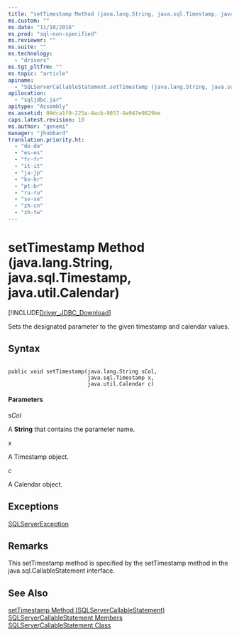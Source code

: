 ```yaml
---
title: "setTimestamp Method (java.lang.String, java.sql.Timestamp, java.util.Calendar) | Microsoft Docs"
ms.custom: ""
ms.date: "11/10/2016"
ms.prod: "sql-non-specified"
ms.reviewer: ""
ms.suite: ""
ms.technology: 
  - "drivers"
ms.tgt_pltfrm: ""
ms.topic: "article"
apiname: 
  - "SQLServerCallableStatement.setTimestamp (java.lang.String, java.sql.Timestamp, java.util.Calendar))"
apilocation: 
  - "sqljdbc.jar"
apitype: "Assembly"
ms.assetid: 09dca1f9-225a-4acb-9857-9a947e0829be
caps.latest.revision: 10
ms.author: "genemi"
manager: "jhubbard"
translation.priority.ht: 
  - "de-de"
  - "es-es"
  - "fr-fr"
  - "it-it"
  - "ja-jp"
  - "ko-kr"
  - "pt-br"
  - "ru-ru"
  - "sv-se"
  - "zh-cn"
  - "zh-tw"
---
```

# setTimestamp Method (java.lang.String, java.sql.Timestamp, java.util.Calendar)
[!INCLUDE[Driver_JDBC_Download](../../../connect/jdbc/includes)]

  Sets the designated parameter to the given timestamp and calendar values.  
  
## Syntax  
  
```  
  
public void setTimestamp(java.lang.String sCol,  
                         java.sql.Timestamp x,  
                         java.util.Calendar c)  
```  
  
#### Parameters  
 *sCol*  
  
 A **String** that contains the parameter name.  
  
 *x*  
  
 A Timestamp object.  
  
 *c*  
  
 A Calendar object.  
  
## Exceptions  
 [SQLServerException](../../../connect/jdbc/reference/sqlserverexception-class.md)  
  
## Remarks  
 This setTimestamp method is specified by the setTimestamp method in the java.sql.CallableStatement interface.  
  
## See Also  
 [setTimestamp Method &#40;SQLServerCallableStatement&#41;](../../../connect/jdbc/reference/settimestamp-method--sqlservercallablestatement-.md)   
 [SQLServerCallableStatement Members](../../../connect/jdbc/reference/sqlservercallablestatement-members.md)   
 [SQLServerCallableStatement Class](../../../connect/jdbc/reference/sqlservercallablestatement-class.md)  
  
  